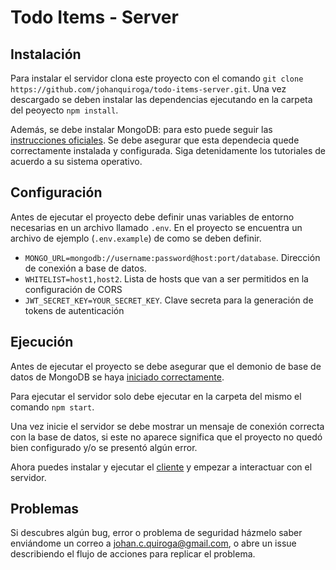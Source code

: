 # Todo Items - Server
## Instalación

Para instalar el servidor clona este proyecto con el comando `git clone https://github.com/johanquiroga/todo-items-server.git`. Una vez descargado se deben instalar las dependencias ejecutando en la carpeta del peoyecto `npm install`.

Además, se debe instalar MongoDB: para esto puede seguir las [instrucciones oficiales](https://docs.mongodb.com/manual/administration/install-community/). Se debe asegurar que esta dependecia quede correctamente instalada y configurada. Siga detenidamente los tutoriales de acuerdo a su sistema operativo.

## Configuración

Antes de ejecutar el proyecto debe definir unas variables de entorno necesarias en un archivo llamado `.env`. En el proyecto se encuentra un archivo de ejemplo (`.env.example`) de como se deben definir.

* `MONGO_URL=mongodb://username:password@host:port/database`. Dirección de conexión a base de datos.
* `WHITELIST=host1,host2`. Lista de hosts que van a ser permitidos en la configuración de CORS
* `JWT_SECRET_KEY=YOUR_SECRET_KEY`. Clave secreta para la generación de tokens de autenticación

## Ejecución
Antes de ejecutar el proyecto se debe asegurar que el demonio de base de datos de MongoDB se haya [iniciado correctamente](https://docs.mongodb.com/manual/tutorial/install-mongodb-on-ubuntu/#verify-that-mongodb-has-started-successfully).

Para ejecutar el servidor solo debe ejecutar en la carpeta del mismo el comando `npm start`.

Una vez inicie el servidor se debe mostrar un mensaje de conexión correcta con la base de datos, si este no aparece significa que el proyecto no quedó bien configurado y/o se presentó algún error.

Ahora puedes instalar y ejecutar el [cliente](https://github.com/johanquiroga/todo-items-ui) y empezar a interactuar con el servidor.

## Problemas
Si descubres algún bug, error o problema de seguridad házmelo saber enviándome un correo a johan.c.quiroga@gmail.com, o abre un issue describiendo el flujo de acciones para replicar el problema.


